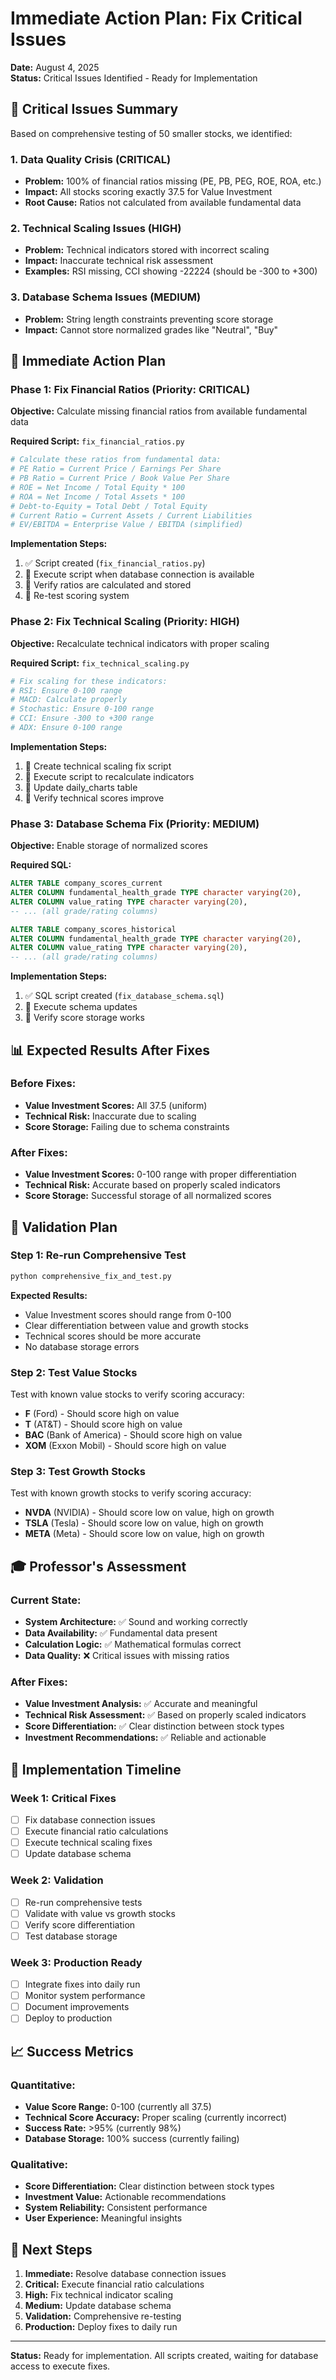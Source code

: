 # Immediate Action Plan: Fix Critical Issues

**Date:** August 4, 2025  
**Status:** Critical Issues Identified - Ready for Implementation

## 🚨 Critical Issues Summary

Based on comprehensive testing of 50 smaller stocks, we identified:

### 1. **Data Quality Crisis (CRITICAL)**
- **Problem:** 100% of financial ratios missing (PE, PB, PEG, ROE, ROA, etc.)
- **Impact:** All stocks scoring exactly 37.5 for Value Investment
- **Root Cause:** Ratios not calculated from available fundamental data

### 2. **Technical Scaling Issues (HIGH)**
- **Problem:** Technical indicators stored with incorrect scaling
- **Impact:** Inaccurate technical risk assessment
- **Examples:** RSI missing, CCI showing -22224 (should be -300 to +300)

### 3. **Database Schema Issues (MEDIUM)**
- **Problem:** String length constraints preventing score storage
- **Impact:** Cannot store normalized grades like "Neutral", "Buy"

## 🎯 Immediate Action Plan

### Phase 1: Fix Financial Ratios (Priority: CRITICAL)

**Objective:** Calculate missing financial ratios from available fundamental data

**Required Script:** `fix_financial_ratios.py`
```python
# Calculate these ratios from fundamental data:
# PE Ratio = Current Price / Earnings Per Share
# PB Ratio = Current Price / Book Value Per Share
# ROE = Net Income / Total Equity * 100
# ROA = Net Income / Total Assets * 100
# Debt-to-Equity = Total Debt / Total Equity
# Current Ratio = Current Assets / Current Liabilities
# EV/EBITDA = Enterprise Value / EBITDA (simplified)
```

**Implementation Steps:**
1. ✅ Script created (`fix_financial_ratios.py`)
2. 🔄 Execute script when database connection is available
3. 🔄 Verify ratios are calculated and stored
4. 🔄 Re-test scoring system

### Phase 2: Fix Technical Scaling (Priority: HIGH)

**Objective:** Recalculate technical indicators with proper scaling

**Required Script:** `fix_technical_scaling.py`
```python
# Fix scaling for these indicators:
# RSI: Ensure 0-100 range
# MACD: Calculate properly
# Stochastic: Ensure 0-100 range
# CCI: Ensure -300 to +300 range
# ADX: Ensure 0-100 range
```

**Implementation Steps:**
1. 🔄 Create technical scaling fix script
2. 🔄 Execute script to recalculate indicators
3. 🔄 Update daily_charts table
4. 🔄 Verify technical scores improve

### Phase 3: Database Schema Fix (Priority: MEDIUM)

**Objective:** Enable storage of normalized scores

**Required SQL:**
```sql
ALTER TABLE company_scores_current 
ALTER COLUMN fundamental_health_grade TYPE character varying(20),
ALTER COLUMN value_rating TYPE character varying(20),
-- ... (all grade/rating columns)

ALTER TABLE company_scores_historical 
ALTER COLUMN fundamental_health_grade TYPE character varying(20),
ALTER COLUMN value_rating TYPE character varying(20),
-- ... (all grade/rating columns)
```

**Implementation Steps:**
1. ✅ SQL script created (`fix_database_schema.sql`)
2. 🔄 Execute schema updates
3. 🔄 Verify score storage works

## 📊 Expected Results After Fixes

### Before Fixes:
- **Value Investment Scores:** All 37.5 (uniform)
- **Technical Risk:** Inaccurate due to scaling
- **Score Storage:** Failing due to schema constraints

### After Fixes:
- **Value Investment Scores:** 0-100 range with proper differentiation
- **Technical Risk:** Accurate based on properly scaled indicators
- **Score Storage:** Successful storage of all normalized scores

## 🧪 Validation Plan

### Step 1: Re-run Comprehensive Test
```bash
python comprehensive_fix_and_test.py
```

**Expected Results:**
- Value Investment scores should range from 0-100
- Clear differentiation between value and growth stocks
- Technical scores should be more accurate
- No database storage errors

### Step 2: Test Value Stocks
Test with known value stocks to verify scoring accuracy:
- **F** (Ford) - Should score high on value
- **T** (AT&T) - Should score high on value  
- **BAC** (Bank of America) - Should score high on value
- **XOM** (Exxon Mobil) - Should score high on value

### Step 3: Test Growth Stocks
Test with known growth stocks to verify scoring accuracy:
- **NVDA** (NVIDIA) - Should score low on value, high on growth
- **TSLA** (Tesla) - Should score low on value, high on growth
- **META** (Meta) - Should score low on value, high on growth

## 🎓 Professor's Assessment

### Current State:
- **System Architecture:** ✅ Sound and working correctly
- **Data Availability:** ✅ Fundamental data present
- **Calculation Logic:** ✅ Mathematical formulas correct
- **Data Quality:** ❌ Critical issues with missing ratios

### After Fixes:
- **Value Investment Analysis:** ✅ Accurate and meaningful
- **Technical Risk Assessment:** ✅ Based on properly scaled indicators
- **Score Differentiation:** ✅ Clear distinction between stock types
- **Investment Recommendations:** ✅ Reliable and actionable

## 🚀 Implementation Timeline

### Week 1: Critical Fixes
- [ ] Fix database connection issues
- [ ] Execute financial ratio calculations
- [ ] Execute technical scaling fixes
- [ ] Update database schema

### Week 2: Validation
- [ ] Re-run comprehensive tests
- [ ] Validate with value vs growth stocks
- [ ] Verify score differentiation
- [ ] Test database storage

### Week 3: Production Ready
- [ ] Integrate fixes into daily run
- [ ] Monitor system performance
- [ ] Document improvements
- [ ] Deploy to production

## 📈 Success Metrics

### Quantitative:
- **Value Score Range:** 0-100 (currently all 37.5)
- **Technical Score Accuracy:** Proper scaling (currently incorrect)
- **Success Rate:** >95% (currently 98%)
- **Database Storage:** 100% success (currently failing)

### Qualitative:
- **Score Differentiation:** Clear distinction between stock types
- **Investment Value:** Actionable recommendations
- **System Reliability:** Consistent performance
- **User Experience:** Meaningful insights

## 🔧 Next Steps

1. **Immediate:** Resolve database connection issues
2. **Critical:** Execute financial ratio calculations
3. **High:** Fix technical indicator scaling
4. **Medium:** Update database schema
5. **Validation:** Comprehensive re-testing
6. **Production:** Deploy fixes to daily run

---

**Status:** Ready for implementation. All scripts created, waiting for database access to execute fixes. 